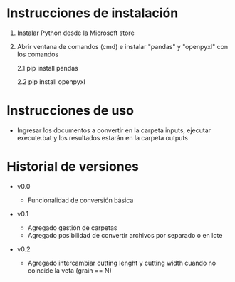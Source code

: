 # Instrucciones de instalación

1. Instalar Python desde la Microsoft store

2. Abrir ventana de comandos (cmd) e instalar "pandas" y "openpyxl" con los comandos

	2.1 pip install pandas

	2.2 pip install openpyxl
	

# Instrucciones de uso

- Ingresar los documentos a convertir en la carpeta inputs, ejecutar execute.bat y los resultados estarán en la carpeta outputs

# Historial de versiones

- v0.0
    - Funcionalidad de conversión básica

- v0.1
    - Agregado gestión de carpetas
    - Agregado posibilidad de convertir archivos por separado o en lote
- v0.2
    - Agregado intercambiar cutting lenght y cutting width cuando no coincide la veta (grain == N)